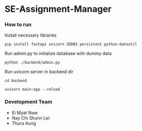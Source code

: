 # SE-Assignment-Manager

### How to run
Install necessary libraries
```
pip install fastapi uvicorn ZODB3 persistent python-dateutil
```

Run admin.py to initialize database with dummy data
```
python ./backend/admin.py
```

Run uvicorn server in backend dir
```
cd backend
```

```
uvicorn main:app --reload
```

### Development Team

- Ei Myat Nwe
- Nay Chi Shunn Lei
- Thura Aung
